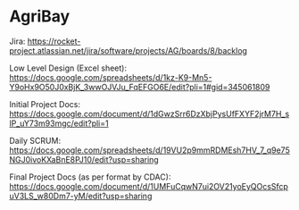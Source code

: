 # AgriBay
Jira: https://rocket-project.atlassian.net/jira/software/projects/AG/boards/8/backlog

Low Level Design (Excel sheet): https://docs.google.com/spreadsheets/d/1kz-K9-Mn5-Y9oHx9O50J0xBjK_3wwOJVJu_FqEFGO6E/edit?pli=1#gid=345061809

Initial Project Docs: https://docs.google.com/document/d/1dGwzSrr6DzXbjPysUfFXYF2jrM7H_slP_uY73m93mgc/edit?pli=1

Daily SCRUM: https://docs.google.com/spreadsheets/d/19VU2p9mmRDMEsh7HV_7_q9e75NGJ0ivoKXaBnE8PJ10/edit?usp=sharing

Final Project Docs (as per format by CDAC): https://docs.google.com/document/d/1UMFuCqwN7ui2OV21yoEyQOcsSfcpuV3LS_w80Dm7-yM/edit?usp=sharing
